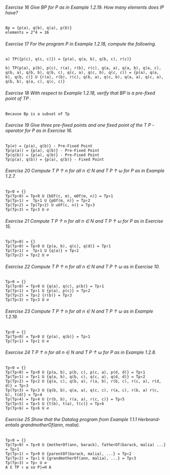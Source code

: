 
###### Exercise 16 Give BP for P as in Example 1.2.19. How many elements does IP have?  
	Bp = {p(a), q(b), q(a), p(b)}
	elements = 2^4 = 16
###### Exercise 17 For the program P in Example 1.2.18, compute the following.  
	a) TP({p(c), q(c, c)}) = {p(a), q(a, b), q(b, c), r(c)}
	
	b) TP(p(a), p(b), p(c), r(a), r(b), r(c), q(a, a), q(a, b), q(a, c), q(b, a), q(b, b), q(b, c), q(c, a), q(c, b), q(c, c)) = {p(a), q(a, b), q(b, c)} U {r(a), r(b), r(c), q(b, a), q(c, b), q(a, a), q(c, a), q(b, b), q(a, c), q(c, c)}
###### Exercise 18 With respect to Example 1.2.18, verify that BP is a pre-fixed point of TP .  
	Because Bp is a subset of Tp
###### Exercise 19 Give three pre-fixed points and one fixed point of the T P -operator for P as in Exercise 16.  
	Tp(∅) = {p(a), q(b)} - Pre-Fixed Point
	Tp(p(a)) = {p(a), q(b)} - Pre-Fixed Point
	Tp(q(b)) = {p(a), q(b)} - Pre-Fixed Point
	Tp(p(a), q(b)) = {p(a), q(b)} - Fixed Point
###### Exercise 20 Compute T P ↑ n for all n ∈ N and T P ↑ ω for P as in Example 1.2.7.  
	Tp↑0 = {}
	Tp(Tp↑0) = Tp↑0 U {bOf(c, m), mOf(m, n)} = Tp↑1
	Tp(Tp↑1) =  Tp↑1 U {pOf(m, n)} = Tp↑2
	Tp(Tp↑2) = Tp(Tp↑2) U uOf(c, n)} = Tp↑3
	Tp(Tp↑3) = Tp↑3 U ∅
###### Exercise 21 Compute T P ↑ n for all n ∈ N and T P ↑ ω for P as in Exercise 15.  
	Tp(Tp↑0) = {}
	Tp(Tp↑0) = Tp↑0 U {p(a, b), q(c), q(d)} = Tp↑1
	Tp(Tp↑1) =  Tp↑1 U {q(a)} = Tp↑2
	Tp(Tp↑2) = Tp↑2 U ∅
###### Exercise 22 Compute T P ↑ n for all n ∈ N and T P ↑ ω as in Exercise 10.  
	Tp↑0 = {}
	Tp(Tp↑0) = Tp↑0 U {q(a), q(c), p(b)} = Tp↑1
	Tp(Tp↑1) = Tp↑1 U {p(a), p(c)} = Tp↑2
	Tp(Tp↑2) = Tp↑2 {r(b)} = Tp↑3
	Tp(Tp↑3) = Tp↑3 U ∅
###### Exercise 23 Compute T P ↑ n for all n ∈ N and T P ↑ ω as in Example 1.2.19. 
	Tp↑0 = {}
	Tp(Tp↑0) = Tp↑0 U {p(a), q(b)} = Tp↑1
	Tp(Tp↑1) = Tp↑1 U ∅
###### Exercise 24 T P ↑ n for all n ∈ N and T P ↑ ω for P as in Example 1.2.8.  
	Tp↑0 = {}
	Tp(Tp↑0) = Tp↑0 U {p(a, b), p(b, c), p(c, a), p(d, d)} = Tp↑1
	Tp(Tp↑1) = Tp↑1 U {q(a, b), q(b, c), q(c, a), q(d, d)} = Tp↑2
	Tp(Tp↑2) = Tp↑2 U {q(a, c), q(b, a), r(a, b), r(b, c), r(c, a), r(d, d)} = Tp↑3
	Tp(Tp↑3) = Tp↑3 U {q(b, b), q(a, a), q(c, c), r(a, c), r(b, a) r(c, b), t(d)} = Tp↑4
	Tp(Tp↑4) = Tp↑4 U {r(b, b), r(a, a), r(c, c)} = Tp↑5
	Tp(Tp↑5) = Tp↑5 U {t(b), t(a), t(c)} = Tp↑6
	Tp(Tp↑6) = Tp↑6 U ∅
###### Exercise 25 Show that the Datalog program from Example 1.1.1 Herbrand-entails grandmotherOf(ann, malia).  
	Tp↑0 = {}
	Tp(Tp↑0) = Tp↑0 U {motherOf(ann, barack), fatherOf(barack, malia) ...} = Tp↑1
	Tp(Tp↑1) = Tp↑0 U {parentOf(barack, malia), ...} = Tp↑2
	Tp(Tp↑2) = Tp↑1 U {grandmotherOf(ann, malia), ...} = Tp↑3
	Tp(Tp↑3) = Tp↑ U ∅
	A ∈ TP ↑ ω so P|=H A



